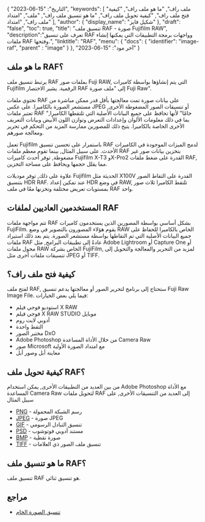 {
"التاريخ": "15-06-2023",
  "keywords": [
"ملف راف",
"ما هو ملف راف",
"كيفية فتح ملف راف",
"كيفية تحويل ملف راف",
"ما هو تنسيق ملف راف",
"ملف",
"امتداد ملف راف",
"امتداد"
],
  "author": {
"display_name": "شكيل فايز"
},
"draft": "false",
"toc": true,
"title": "تنسيق ملف RAF - صورة Fujifilm RAW",
  "description":"تعرف على تنسيق RAF وواجهات برمجة التطبيقات التي يمكنها إنشاء ملفات RAF وفتحها.",
"linktitle": "RAF",
  "menu": {
    "docs": {
      "identifier": "image-raf",
"parent" : "image"
}
},
"آخر مود": "15-06-2023"
}

## ما هو ملف RAF؟

يرتبط تنسيق ملف RAF بملفات صور Fuji RAW, التي يتم إنشاؤها بواسطة كاميرات Fujifilm الرقمية. يشير الاختصار RAF إلى "ملف صورة Fuji Raw".

تحتوي ملفات RAF على بيانات صورة تمت معالجتها بأقل قدر ممكن مباشرة من مستشعر الصورة بالكاميرا. على عكس JPEG أو تنسيقات الصور المضغوطة الأخرى, تعتبر ملفات RAF "خامًا" لأنها تحافظ على جميع البيانات الأصلية التي تلتقطها الكاميرا, بما في ذلك معلومات الألوان وإعدادات التعرض وتوازن اللون الأبيض وبيانات التعريف الأخرى الخاصة بالكاميرا. يتيح ذلك للمصورين ممارسة المزيد من التحكم في تحرير ومعالجة صورهم.

تعمل Fujifilm باستمرار على تحسين تنسيق RAF لدمج الميزات الموجودة في الكاميرات الأحدث. على سبيل المثال, بينما تقوم معظم ملفات RAF بتخزين بيانات صور غير مضغوطة, توفر أحدث كاميرات Fujifilm X-T3 وX-Pro2 القدرة على ضغط ملفات RAF, مما يقلل حجمها ويحافظ على مساحة التخزين.

علاوة على ذلك, توفر موديلات Fujifilm الحديثة مثل X100V القدرة على التقاط الصور بتنسيق HDR RAF. عند تمكين إعداد HDR في وضع RAW, تلتقط الكاميرا ثلاث صور بمستويات تعريض مختلفة وتخزنها معًا في ملف RAF واحد.

## المستخدمين العاديين لملفات RAF

تتم مواجهة ملفات RAF بشكل أساسي بواسطة المصورين الذين يستخدمون كاميرات FujiFilm. يقوم هؤلاء المصورون بالتصوير في وضع RAW الخاص بالكاميرا للحفاظ على جميع البيانات الأصلية التي تم التقاطها بواسطة مستشعر الصورة. يتم بعد ذلك استيراد ملفات RAF عادةً إلى تطبيقات البرامج, مثل Adobe Lightroom أو Capture One أو محول ملفات RAW الخاص بشركة FujiFilm, لمزيد من التحرير والمعالجة والتحويل إلى تنسيقات ملفات أخرى مثل JPEG أو TIFF.

## كيفية فتح ملف راف؟

لفتح ملف RAF, ستحتاج إلى برنامج لتحرير الصور أو معالجتها يدعم تنسيق Fuji Raw Image File. فيما يلي بعض الخيارات:

- استوديو فوجي فيلم X RAW
- فوجي فيلم X RAW STUDIO موبايل
- أدوبي لايت روم
- التقط واحدة
- مختبر الصور DxO
- Adobe Photoshop من خلال الأداة المساعدة Camera Raw
- صور Microsoft مع امتداد الصورة الأولية
- معاينة أبل وصور أبل

## كيفية تحويل ملف RAF؟

من بين العديد من التطبيقات الأخرى, يمكن استخدام Adobe Photoshop مع الأداة المساعدة Camera Raw لتحويل ملفات RAF إلى العديد من التنسيقات الأخرى, على سبيل المثال

- [PNG](/ar/image/png/) - رسم الشبكة المحمولة
- [JPEG](/ar/image/jpeg/) - صورة JPEG
- [GIF](/ar/image/gif/) - تنسيق التبادل الرسومي
- [PSD](/ar/image/psd/) - مستند أدوبي فوتوشوب
- [BMP](/ar/image/bmp/) - صورة نقطية
- [TIFF](/ar/image/tiff/) - تنسيق ملف الصور ذي العلامات

## ما هو تنسيق ملف RAF؟

تنسيق ملف RAF هو تنسيق ثنائي.

## مراجع
* [تنسيق الصورة الخام](https://en.wikipedia.org/wiki/Raw_image_format)

